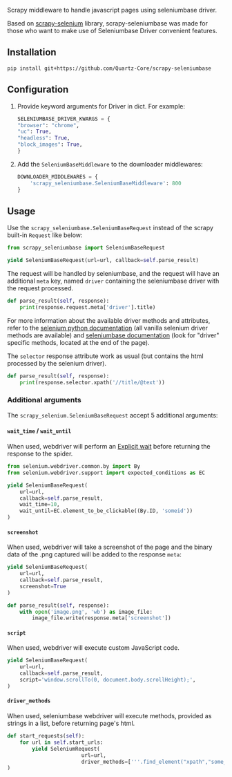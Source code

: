 Scrapy middleware to handle javascript pages using seleniumbase driver.

Based on [scrapy-selenium](https://github.com/clemfromspace/scrapy-selenium) library, scrapy-seleniumbase was made for those who want to  make use of Seleniumbase Driver convenient features.

## Installation

```
pip install git+https://github.com/Quartz-Core/scrapy-seleniumbase
```


## Configuration
1.  Provide keyword arguments for Driver in dict. For example:

    ```python
    SELENIUMBASE_DRIVER_KWARGS = {
    "browser": "chrome",
    "uc": True,
    "headless": True,
    "block_images": True,
    }
    ```

2. Add the `SeleniumBaseMiddleware` to the downloader middlewares:
    ```python
    DOWNLOADER_MIDDLEWARES = {
        'scrapy_seleniumbase.SeleniumBaseMiddleware': 800
    }
    ```
## Usage
Use the `scrapy_seleniumbase.SeleniumBaseRequest` instead of the scrapy built-in `Request` like below:
```python
from scrapy_seleniumbase import SeleniumBaseRequest

yield SeleniumBaseRequest(url=url, callback=self.parse_result)
```
The request will be handled by seleniumbase, and the request will have an additional `meta` key, named `driver` containing the seleniumbase driver with the request processed.
```python
def parse_result(self, response):
    print(response.request.meta['driver'].title)
```
For more information about the available driver methods and attributes, refer to the [selenium python documentation](http://selenium-python.readthedocs.io/api.html#module-selenium.webdriver.remote.webdriver) (all vanilla selenium driver methods are available) and [seleniumbase documentation](https://seleniumbase.io/help_docs/method_summary/#seleniumbase-methods-api-reference) (look for "driver" specific methods, located at the end of the page).

The `selector` response attribute work as usual (but contains the html processed by the selenium driver).
```python
def parse_result(self, response):
    print(response.selector.xpath('//title/@text'))
```

### Additional arguments
The `scrapy_selenium.SeleniumBaseRequest` accept 5 additional arguments:

#### `wait_time` / `wait_until`

When used, webdriver will perform an [Explicit wait](http://selenium-python.readthedocs.io/waits.html#explicit-waits) before returning the response to the spider.
```python
from selenium.webdriver.common.by import By
from selenium.webdriver.support import expected_conditions as EC

yield SeleniumBaseRequest(
    url=url,
    callback=self.parse_result,
    wait_time=10,
    wait_until=EC.element_to_be_clickable((By.ID, 'someid'))
)
```

#### `screenshot`
When used, webdriver will take a screenshot of the page and the binary data of the .png captured will be added to the response `meta`:
```python
yield SeleniumBaseRequest(
    url=url,
    callback=self.parse_result,
    screenshot=True
)

def parse_result(self, response):
    with open('image.png', 'wb') as image_file:
        image_file.write(response.meta['screenshot'])
```

#### `script`
When used, webdriver will execute custom JavaScript code.
```python
yield SeleniumBaseRequest(
    url=url,
    callback=self.parse_result,
    script='window.scrollTo(0, document.body.scrollHeight);',
)
```

#### `driver_methods`
When used, seleniumbase webdriver will execute methods, provided as strings in a list, before returning page's html.
```python
def start_requests(self):
    for url in self.start_urls:
        yield SeleniumRequest(
                        url=url,
                        driver_methods=['''.find_element("xpath","some_xpath").click()'''])
)
```